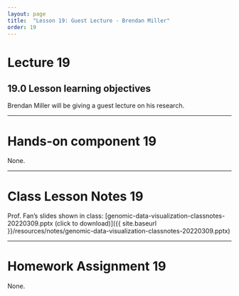 ```yaml
---
layout: page
title:  "Lesson 19: Guest Lecture - Brendan Miller"
order: 19
---
```


# Lecture 19

## 19.0 Lesson learning objectives

Brendan Miller will be giving a guest lecture on his research.

---

# Hands-on component 19

None.

---

# Class Lesson Notes 19

Prof. Fan’s slides shown in class: [genomic-data-visualization-classnotes-20220309.pptx (click to download)]({{ site.baseurl }}/resources/notes/genomic-data-visualization-classnotes-20220309.pptx)

---

# Homework Assignment 19

None. 



